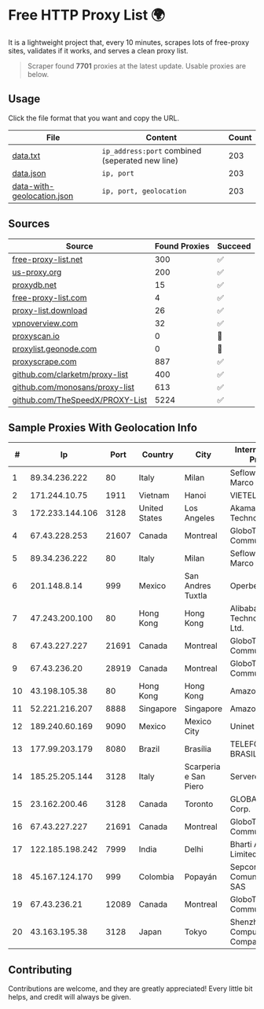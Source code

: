 
# Free HTTP Proxy List 🌍

It is a lightweight project that, every 10 minutes, scrapes lots of free-proxy sites, validates if it works, and serves a clean proxy list.


> Scraper found **7701** proxies at the latest update. Usable proxies are below.

## Usage

Click the file format that you want and copy the URL.


|File|Content|Count|
|----|-------|-----|
|[data.txt](https://raw.githubusercontent.com/themiralay/Proxy-List-World/master/data.txt)|`ip_address:port` combined (seperated new line)|203|
|[data.json](https://raw.githubusercontent.com/themiralay/Proxy-List-World/master/data.json)|`ip, port`|203|
|[data-with-geolocation.json](https://raw.githubusercontent.com/themiralay/Proxy-List-World/master/data-with-geolocation.json)|`ip, port, geolocation`|203|

## Sources

|Source|Found Proxies|Succeed|
|------|-------------|-------|
|[free-proxy-list.net](https://free-proxy-list.net)|300|✅|
|[us-proxy.org](https://www.us-proxy.org)|200|✅|
|[proxydb.net](http://proxydb.net)|15|✅|
|[free-proxy-list.com](https://free-proxy-list.com/?page=&port=&type%5B%5D=http&type%5B%5D=https&up_time=0&search=Search)|4|✅|
|[proxy-list.download](https://www.proxy-list.download/HTTP)|26|✅|
|[vpnoverview.com](https://vpnoverview.com/privacy/anonymous-browsing/free-proxy-servers)|32|✅|
|[proxyscan.io](https://www.proxyscan.io)|0|🚫|
|[proxylist.geonode.com](https://proxylist.geonode.com/api/proxy-list?limit=300&page=1&sort_by=lastChecked&sort_type=desc&protocols=http,https)|0|🚫|
|[proxyscrape.com](https://api.proxyscrape.com/v2/?request=displayproxies&protocol=http&timeout=10000&country=all&ssl=all&anonymity=all)|887|✅|
|[github.com/clarketm/proxy-list](https://raw.githubusercontent.com/clarketm/proxy-list/master/proxy-list-raw.txt)|400|✅|
|[github.com/monosans/proxy-list](https://raw.githubusercontent.com/monosans/proxy-list/main/proxies/http.txt)|613|✅|
|[github.com/TheSpeedX/PROXY-List](https://raw.githubusercontent.com/TheSpeedX/PROXY-List/master/http.txt)|5224|✅|


## Sample Proxies With Geolocation Info

|#|Ip|Port|Country|City|Internet Service Provider|
|-|--|----|-------|----|-------------------------|
|1|89.34.236.222|80|Italy|Milan|Seflow S.N.C. Di Marco Brame' & C.|
|2|171.244.10.75|1911|Vietnam|Hanoi|VIETEL|
|3|172.233.144.106|3128|United States|Los Angeles|Akamai Technologies, Inc.|
|4|67.43.228.253|21607|Canada|Montreal|GloboTech Communications|
|5|89.34.236.222|80|Italy|Milan|Seflow S.N.C. Di Marco Brame' & C.|
|6|201.148.8.14|999|Mexico|San Andres Tuxtla|Operbes|
|7|47.243.200.100|80|Hong Kong|Hong Kong|Alibaba (US) Technology Co., Ltd.|
|8|67.43.227.227|21691|Canada|Montreal|GloboTech Communications|
|9|67.43.236.20|28919|Canada|Montreal|GloboTech Communications|
|10|43.198.105.38|80|Hong Kong|Hong Kong|Amazon.com, Inc.|
|11|52.221.216.207|8888|Singapore|Singapore|Amazon.com, Inc.|
|12|189.240.60.169|9090|Mexico|Mexico City|Uninet S.A. de C.V.|
|13|177.99.203.179|8080|Brazil|Brasília|TELEFÔNICA BRASIL S.A|
|14|185.25.205.144|3128|Italy|Scarperia e San Piero|Servereasy Italy|
|15|23.162.200.46|3128|Canada|Toronto|GLOBALTELEHOST Corp.|
|16|67.43.227.227|21691|Canada|Montreal|GloboTech Communications|
|17|122.185.198.242|7999|India|Delhi|Bharti Airtel Limited|
|18|45.167.124.170|999|Colombia|Popayán|Sepcom Comunicaciones SAS|
|19|67.43.236.21|12089|Canada|Montreal|GloboTech Communications|
|20|43.163.195.38|3128|Japan|Tokyo|Shenzhen Tencent Computer Systems Company Limited|



## Contributing

Contributions are welcome, and they are greatly appreciated! Every
little bit helps, and credit will always be given.

